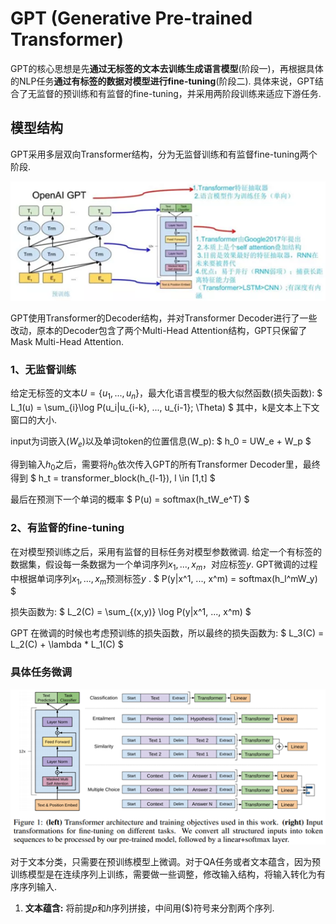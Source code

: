 # GPT (Generative Pre-trained Transformer)

GPT的核心思想是先**通过无标签的文本去训练生成语言模型**(阶段一)，再根据具体的NLP任务**通过有标签的数据对模型进行fine-tuning**(阶段二). 具体来说，GPT结合了无监督的预训练和有监督的fine-tuning，并采用两阶段训练来适应下游任务.

## 模型结构

GPT采用多层双向Transformer结构，分为无监督训练和有监督fine-tuning两个阶段.

<img src="https://github.com/ZhiweiZhang97/NLP/blob/main/image/GPT.png" width="600"/>

GPT使用Transformer的Decoder结构，并对Transformer Decoder进行了一些改动，原本的Decoder包含了两个Multi-Head Attention结构，GPT只保留了Mask Multi-Head Attention.

### 1、无监督训练

给定无标签的文本$U = \lbrace{u_1, ..., u_n \rbrace}$，最大化语言模型的极大似然函数(损失函数):
$
L_1(u) = \sum_{i}\log P(u_i|u_{i-k}, ..., u_{i-1}; \Theta)
$
其中，k是文本上下文窗口的大小.

input为词嵌入($W_e$)以及单词token的位置信息(W_p):
$
h_0 = UW_e + W_p
$

得到输入$h_0$之后，需要将$h_0$依次传入GPT的所有Transformer Decoder里，最终得到
$
h_t = transformer_block(h_{l-1}), l \in [1,t]
$

最后在预测下一个单词的概率
$
P(u) = softmax(h_tW_e^T)
$

### 2、有监督的fine-tuning

在对模型预训练之后，采用有监督的目标任务对模型参数微调. 给定一个有标签的数据集，假设每一条数据为一个单词序列$x_1, ..., x_m$，对应标签$y$. GPT微调的过程中根据单词序列$x_1, ..., x_m$预测标签$y$ .
$
P(y|x^1, ..., x^m) = softmax(h_l^mW_y)
$

损失函数为:
$
L_2(C) = \sum_{(x,y)} \log P(y|x^1, ..., x^m)
$

GPT 在微调的时候也考虑预训练的损失函数，所以最终的损失函数为:
$
L_3(C) = L_2(C) + \lambda * L_1(C)
$

### 具体任务微调

<img src="https://github.com/ZhiweiZhang97/NLP/blob/main/image/GPTT.png" width="600"/>

对于文本分类，只需要在预训练模型上微调。对于QA任务或者文本蕴含，因为预训练模型是在连续序列上训练，需要做一些调整，修改输入结构，将输入转化为有序序列输入.

1. **文本蕴含:** 将前提$p$和$h$序列拼接，中间用($)符号来分割两个序列.